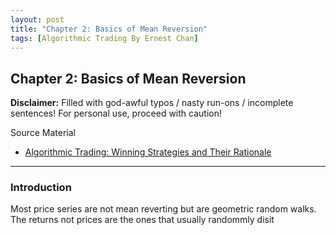 ```yaml
---
layout: post
title: "Chapter 2: Basics of Mean Reversion"
tags: [Algorithmic Trading By Ernest Chan]
---
```

## Chapter 2: Basics of Mean Reversion
**Disclaimer:** Filled with god-awful typos / nasty run-ons / incomplete sentences! For personal use, proceed with caution! 

Source Material
* [Algorithmic Trading: Winning Strategies and Their Rationale](https://www.wiley.com/en-us/Algorithmic+Trading%3A+Winning+Strategies+and+Their+Rationale-p-9781118460146)

---
### Introduction
Most price series are not mean reverting but are geometric random walks. The returns not prices are the ones that usually randommly disit
